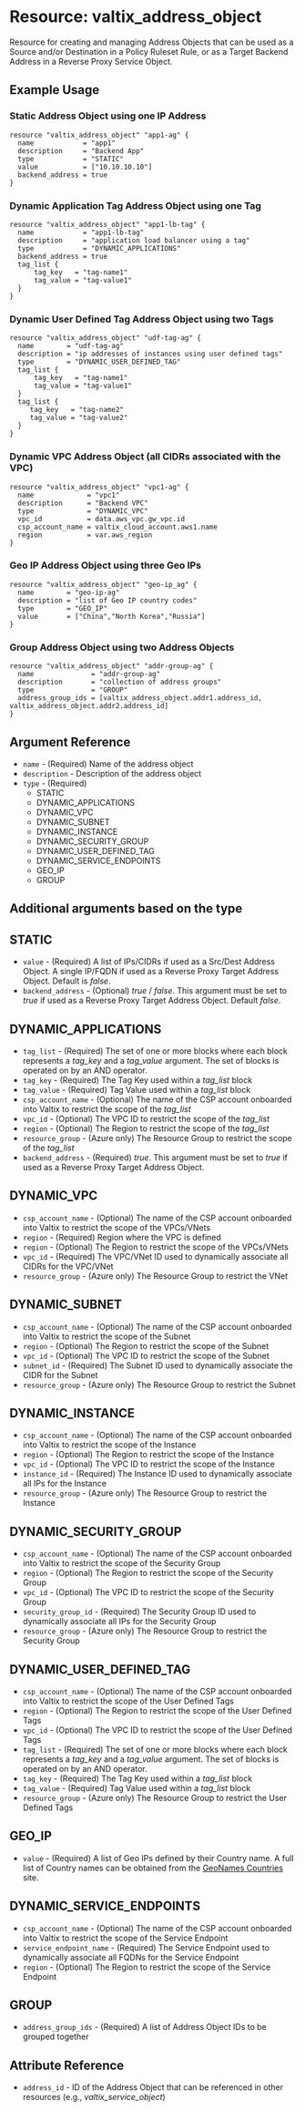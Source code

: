 # Resource: valtix_address_object
Resource for creating and managing Address Objects that can be used as a Source and/or Destination in a Policy Ruleset Rule, or as a Target Backend Address in a Reverse Proxy Service Object.

## Example Usage

### Static Address Object using one IP Address
```hcl
resource "valtix_address_object" "app1-ag" {
  name            = "app1"
  description     = "Backend App"
  type            = "STATIC"
  value           = ["10.10.10.10"]
  backend_address = true
}
```

### Dynamic Application Tag Address Object using one Tag
```hcl
resource "valtix_address_object" "app1-lb-tag" {
  name            = "app1-lb-tag"
  description     = "application load balancer using a tag"
  type            = "DYNAMIC_APPLICATIONS"
  backend_address = true
  tag_list {
      tag_key   = "tag-name1"
      tag_value = "tag-value1"
  }
}
```

### Dynamic User Defined Tag Address Object using two Tags
```hcl
resource "valtix_address_object" "udf-tag-ag" {
  name        = "udf-tag-ag"
  description = "ip addresses of instances using user defined tags"
  type        = "DYNAMIC_USER_DEFINED_TAG"
  tag_list {
      tag_key   = "tag-name1"
      tag_value = "tag-value1"
  }
  tag_list {
     tag_key   = "tag-name2"
     tag_value = "tag-value2"
  }
}
```

### Dynamic VPC Address Object (all CIDRs associated with the VPC)
```hcl
resource "valtix_address_object" "vpc1-ag" {
  name             = "vpc1"
  description      = "Backend VPC"
  type             = "DYNAMIC_VPC"
  vpc_id           = data.aws_vpc.gw_vpc.id
  csp_account_name = valtix_cloud_account.aws1.name
  region           = var.aws_region
}
```

### Geo IP Address Object using three Geo IPs
```hcl
resource "valtix_address_object" "geo-ip_ag" {
  name        = "geo-ip-ag"
  description = "list of Geo IP country codes"
  type        = "GEO_IP"
  value       = ["China","North Korea","Russia"]
}
```

### Group Address Object using two Address Objects
```hcl
resource "valtix_address_object" "addr-group-ag" {
  name              = "addr-group-ag"
  description       = "collection of address groups"
  type              = "GROUP"
  address_group_ids = [valtix_address_object.addr1.address_id, valtix_address_object.addr2.address_id]
}
```

## Argument Reference
* `name` - (Required) Name of the address object
* `description` - Description of the address object
* `type` - (Required)
    * STATIC
    * DYNAMIC_APPLICATIONS
    * DYNAMIC_VPC
    * DYNAMIC_SUBNET
    * DYNAMIC_INSTANCE
    * DYNAMIC_SECURITY_GROUP
    * DYNAMIC_USER_DEFINED_TAG
    * DYNAMIC_SERVICE_ENDPOINTS
    * GEO_IP
    * GROUP

## Additional arguments based on the type

## STATIC
* `value` - (Required) A list of IPs/CIDRs if used as a Src/Dest Address Object.  A single IP/FQDN if used as a Reverse Proxy Target Address Object.  Default is *false*.
* `backend_address` - (Optional) *true* / *false*. This argument must be set to *true* if used as a Reverse Proxy Target Address Object.  Default *false*.

## DYNAMIC_APPLICATIONS
* `tag_list` - (Required) The set of one or more blocks where each block represents a *tag_key* and a *tag_value* argument.  The set of blocks is operated on by an AND operator.
* `tag_key` - (Required) The Tag Key used within a *tag_list* block
* `tag_value` - (Required) Tag Value used within a *tag_list* block
* `csp_account_name` - (Optional) The name of the CSP account onboarded into Valtix to restrict the scope of the *tag_list*
* `vpc_id` - (Optional) The VPC ID to restrict the scope of the *tag_list*
* `region` - (Optional) The Region to restrict the scope of the *tag_list*
* `resource_group` - (Azure only) The Resource Group to restrict the scope of the *tag_list*
* `backend_address` - (Required) *true*. This argument must be set to *true* if used as a Reverse Proxy Target Address Object.

## DYNAMIC_VPC
* `csp_account_name` - (Optional) The name of the CSP account onboarded into Valtix to restrict the scope of the VPCs/VNets
* `region` - (Required) Region where the VPC is defined
* `region` - (Optional) The Region to restrict the scope of the VPCs/VNets
* `vpc_id` - (Required) The VPC/VNet ID used to dynamically associate all CIDRs for the VPC/VNet
* `resource_group` - (Azure only) The Resource Group to restrict the VNet

## DYNAMIC_SUBNET
* `csp_account_name` - (Optional) The name of the CSP account onboarded into Valtix to restrict the scope of the Subnet
* `region` - (Optional) The Region to restrict the scope of the Subnet
* `vpc_id` - (Optional) The VPC ID to restrict the scope of the Subnet
* `subnet_id` - (Required) The Subnet ID used to dynamically associate the CIDR for the Subnet
* `resource_group` - (Azure only) The Resource Group to restrict the Subnet

## DYNAMIC_INSTANCE
* `csp_account_name` - (Optional) The name of the CSP account onboarded into Valtix to restrict the scope of the Instance
* `region` - (Optional) The Region to restrict the scope of the Instance
* `vpc_id` - (Optional) The VPC ID to restrict the scope of the Instance
* `instance_id` - (Required) The Instance ID used to dynamically associate all IPs for the Instance
* `resource_group` - (Azure only) The Resource Group to restrict the Instance

## DYNAMIC_SECURITY_GROUP
* `csp_account_name` - (Optional) The name of the CSP account onboarded into Valtix to restrict the scope of the Security Group
* `region` - (Optional) The Region to restrict the scope of the Security Group
* `vpc_id` - (Optional) The VPC ID to restrict the scope of the Security Group
* `security_group_id` - (Required) The Security Group ID used to dynamically associate all IPs for the Security Group
* `resource_group` - (Azure only) The Resource Group to restrict the Security Group

## DYNAMIC_USER_DEFINED_TAG
* `csp_account_name` - (Optional) The name of the CSP account onboarded into Valtix to restrict the scope of the User Defined Tags
* `region` - (Optional) The Region to restrict the scope of the User Defined Tags
* `vpc_id` - (Optional) The VPC ID to restrict the scope of the User Defined Tags
* `tag_list` - (Required) The set of one or more blocks where each block represents a *tag_key* and a *tag_value* argument.  The set of blocks is operated on by an AND operator.
* `tag_key` - (Required) The Tag Key used within a *tag_list* block
* `tag_value` - (Required) Tag Value used within a *tag_list* block
* `resource_group` - (Azure only) The Resource Group to restrict the User Defined Tags

## GEO_IP
* `value` - (Required) A list of Geo IPs defined by their Country name.  A full list of Country names can be obtained from the [GeoNames Countries](https://www.geonames.org/countries/) site.

## DYNAMIC_SERVICE_ENDPOINTS
* `csp_account_name` - (Optional) The name of the CSP account onboarded into Valtix to restrict the scope of the Service Endpoint
* `service_endpoint_name` - (Required) The Service Endpoint used to dynamically associate all FQDNs for the Service Endpoint
* `region` - (Optional) The Region to restrict the scope of the Service Endpoint

## GROUP
* `address_group_ids` - (Required) A list of Address Object IDs to be grouped together

## Attribute Reference
* `address_id` - ID of the Address Object that can be referenced in other resources (e.g., *valtix_service_object*)